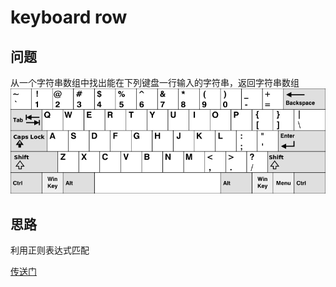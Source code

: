 # keyboard row
## 问题
从一个字符串数组中找出能在下列键盘一行输入的字符串，返回字符串数组
![keyboard](../public/img/keyboard.png)

## 思路
利用正则表达式匹配

[传送门](https://leetcode.com/problems/keyboard-row/description/)